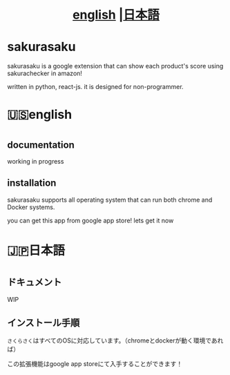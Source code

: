 <h1 align="center"> <a href="#english">english</a> |<a href="#japanese">日本語</a></h1>

# sakurasaku

sakurasaku is a google extension that can show each product's score using sakurachecker in amazon!

written in python, react-js.
it is designed for non-programmer.

<h1 align="left" id="english"> 🇺🇸english<h1>

## documentation

working in progress

## installation

sakurasaku supports all operating system that can run both chrome and Docker systems.

you can get this app from google app store! lets get it now

<h1 align="left" id="japanese"> 🇯🇵日本語<h1>

## ドキュメント

WIP

## インストール手順

```さくらさく```はすべてのOSに対応しています。（chromeとdockerが動く環境であれば）

この拡張機能はgoogle app storeにて入手することができます！